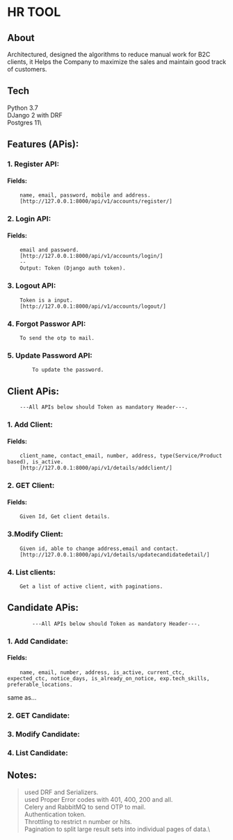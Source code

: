 # HR TOOL

## About
   Architectured, designed the algorithms to reduce manual work for B2C clients, it Helps the Company to maximize the sales and maintain good track of customers.

## Tech
Python 3.7\
DJango 2 with DRF\
Postgres 11\

## Features (APis):
### 1. Register API:
#### Fields:
		name, email, password, mobile and address.
		[http://127.0.0.1:8000/api/v1/accounts/register/]

### 2. Login API:
#### Fields:
		email and password.
		[http://127.0.0.1:8000/api/v1/accounts/login/]
		--
		Output: Token (Django auth token).

### 3. Logout API:
		Token is a input.
		[http://127.0.0.1:8000/api/v1/accounts/logout/]

### 4. Forgot Passwor API:
		To send the otp to mail.

### 5. Update Password API:
	       	To update the password.


## Client APis:
		---All APIs below should Token as mandatory Header---.

### 1. Add Client:
#### Fields:
		client_name, contact_email, number, address, type(Service/Product based), is_active.
		[http://127.0.0.1:8000/api/v1/details/addclient/]

### 2. GET Client:
#### Fields:
		Given Id, Get client details.

### 3.Modify Client:
		Given id, able to change address,email and contact.
		[http://127.0.0.1:8000/api/v1/details/updatecandidatedetail/]

### 4. List clients:
		Get a list of active client, with paginations.

## Candidate APis:
			---All APIs below should Token as mandatory Header---.

### 1. Add Candidate:
#### Fields:
		name, email, number, address, is_active, current_ctc, expected_ctc, notice_days, is_already_on_notice, exp.tech_skills, preferable_locations.

same as...

### 2. GET Candidate:
### 3. Modify Candidate:
### 4. List Candidate:

## Notes:

> used DRF and Serializers.\
> used Proper Error codes with 401, 400, 200 and all.\
> Celery and RabbitMQ to send OTP to mail.\
> Authentication token.\
> Throttling to restrict n number or hits.\
> Pagination to split large result sets into individual pages of data.\











